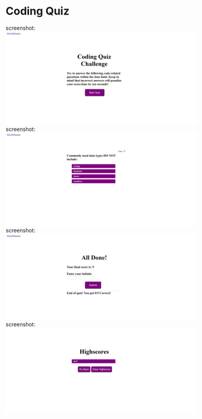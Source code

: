 # Coding Quiz
screenshot: ![Coding Quiz](/images/CodingQuizChallenge.png)
screenshot: ![Questions](/images/Questions.png)
screenshot: ![Score](/images/Score.png)
screenshot: ![highscores](/images/highscores.png)